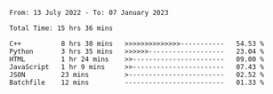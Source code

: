 <!--START_SECTION:waka-->

```text
From: 13 July 2022 - To: 07 January 2023

Total Time: 15 hrs 36 mins

C++          8 hrs 30 mins   >>>>>>>>>>>>>>-----------   54.53 %
Python       3 hrs 35 mins   >>>>>>-------------------   23.04 %
HTML         1 hr 24 mins    >>-----------------------   09.00 %
JavaScript   1 hr 9 mins     >>-----------------------   07.43 %
JSON         23 mins         >------------------------   02.52 %
Batchfile    12 mins         -------------------------   01.33 %
```

<!--END_SECTION:waka-->

<!---
yvanlok/yvanlok is a ✨ special ✨ repository because its `README.md` (this file) appears on your GitHub profile.
You can click the Preview link to take a look at your changes.
--->
